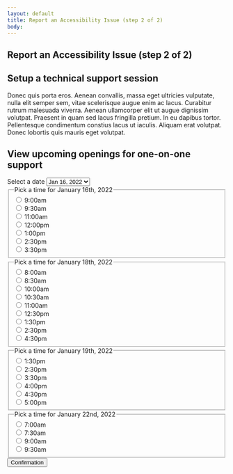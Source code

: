 ```yaml
---
layout: default
title: Report an Accessibility Issue (step 2 of 2)
body:
---
```


<main id="main-content">
  <div class="bg-base-lightest">
    <section class="grid-container usa-section">
      <div class="grid-row flex-justify-center">
        <div class="grid-col-12 tablet:grid-col-12 desktop:grid-col-12">
          <div class="
                bg-white
                padding-y-3 padding-x-5
                border border-base-lighter
              ">
            <h1 class="margin-bottom-0">Report an Accessibility Issue (step 2 of 2)</h1>
            <h2>Setup a technical support session</h2>
            <p>Donec quis porta eros. Aenean convallis, massa eget ultricies vulputate, nulla elit semper sem, vitae scelerisque augue enim ac lacus. Curabitur rutrum malesuada viverra. Aenean ullamcorper elit ut augue dignissim volutpat. Praesent in quam sed lacus fringilla pretium. In eu dapibus tortor. Pellentesque condimentum constius lacus ut iaculis. Aliquam erat volutpat. Donec lobortis quis mauris eget volutpat.</p>
            <h2 class="margin-top-5">View upcoming openings for one-on-one support</h2>
            <form id="dateForm" method="get" action="{{ '/confirmation' | url }}">
              <div id="tabbed-interface" class="height-mobile">
                <label class="usa-label margin-top-0" for="tabs">Select a date</label>
                <select class="usa-select" id="tabs">
                  <option disabled>Select a date</option>
                  <option value="Jan-16-2022">Jan 16, 2022</option>
                  <option value="Jan-18-2022">Jan 18, 2022</option>
                  <option value="Jan-19-2022">Jan 19, 2022</option>
                  <option value="Jan-22-2022">Jan 22, 2022</option>
                </select>
                <div id="Jan-16-2022" class="tab-content active">
                    <fieldset class="usa-fieldset flex">
                      <legend class="usa-legend">Pick a time for January 16th, 2022</legend>
                      <div class="usa-radio">
                        <input class="usa-radio__input usa-radio__input--tile" id="time-1" type="radio" name="day-1-time" value="9:00am"/>
                        <label class="usa-radio__label" for="time-1">9:00am</label>
                      </div>
                      <div class="usa-radio">
                        <input class="usa-radio__input usa-radio__input--tile" id="time-2" type="radio" name="day-1-time" value="9:30am" />
                        <label class="usa-radio__label" for="time-2">9:30am</label>
                      </div>
                      <div class="usa-radio">
                        <input class="usa-radio__input usa-radio__input--tile" id="time-3" type="radio" name="day-1-time" value="11:00am" />
                        <label class="usa-radio__label" for="time-3">11:00am</label>
                      </div>
                      <div class="usa-radio">
                        <input class="usa-radio__input usa-radio__input--tile" id="time-4" type="radio" name="day-1-time" value="12:00pm" />
                        <label class="usa-radio__label" for="time-4">12:00pm</label>
                      </div>
                      <div class="usa-radio">
                        <input class="usa-radio__input usa-radio__input--tile" id="time-5" type="radio" name="day-1-time" value="1:00pm" />
                        <label class="usa-radio__label" for="time-5">1:00pm</label>
                      </div>
                      <div class="usa-radio">
                        <input class="usa-radio__input usa-radio__input--tile" id="time-6" type="radio" name="day-1-time" value="2:30pm" />
                        <label class="usa-radio__label" for="time-6">2:30pm</label>
                      </div>
                      <div class="usa-radio">
                        <input class="usa-radio__input usa-radio__input--tile" id="time-7" type="radio" name="day-1-time" value="3:30pm" />
                        <label class="usa-radio__label" for="time-7">3:30pm</label>
                      </div>
                    </fieldset>
                </div>
                <div id="Jan-18-2022" class="tab-content">
                  <fieldset class="usa-fieldset flex">
                    <legend class="usa-legend">Pick a time for January 18th, 2022</legend>
                    <div class="usa-radio">
                      <input class="usa-radio__input usa-radio__input--tile" id="time-11" type="radio" name="day-2-time" value="8:00am" />
                      <label class="usa-radio__label" for="time-11">8:00am</label>
                    </div>
                    <div class="usa-radio">
                      <input class="usa-radio__input usa-radio__input--tile" id="time-12" type="radio" name="day-2-time" value="8:30am" />
                      <label class="usa-radio__label" for="time-12">8:30am</label>
                    </div>
                    <div class="usa-radio">
                      <input class="usa-radio__input usa-radio__input--tile" id="time-13" type="radio" name="day-2-time" value="10:00am" />
                      <label class="usa-radio__label" for="time-13">10:00am</label>
                    </div>
                    <div class="usa-radio">
                      <input class="usa-radio__input usa-radio__input--tile" id="time-14" type="radio" name="day-2-time" value="10:30am" />
                      <label class="usa-radio__label" for="time-14">10:30am</label>
                    </div>
                    <div class="usa-radio">
                      <input class="usa-radio__input usa-radio__input--tile" id="time-15" type="radio" name="day-2-time" value="11:00am" />
                      <label class="usa-radio__label" for="time-15">11:00am</label>
                    </div>
                    <div class="usa-radio">
                      <input class="usa-radio__input usa-radio__input--tile" id="time-16" type="radio" name="day-2-time" value="12:30pm" />
                      <label class="usa-radio__label" for="time-16">12:30pm</label>
                    </div>
                    <div class="usa-radio">
                      <input class="usa-radio__input usa-radio__input--tile" id="time-17" type="radio" name="day-2-time" value="1:30pm" />
                      <label class="usa-radio__label" for="time-17">1:30pm</label>
                    </div>
                    <div class="usa-radio">
                      <input class="usa-radio__input usa-radio__input--tile" id="time-18" type="radio" name="day-2-time" value="2:30pm" />
                      <label class="usa-radio__label" for="time-18">2:30pm</label>
                    </div>
                    <div class="usa-radio">
                      <input class="usa-radio__input usa-radio__input--tile" id="time-19" type="radio" name="day-2-time" value="4:30pm" />
                      <label class="usa-radio__label" for="time-19">4:30pm</label>
                    </div>
                  </fieldset>
                </div>
                <div id="Jan-19-2022" class="tab-content">
                  <fieldset class="usa-fieldset flex">
                    <legend class="usa-legend">Pick a time for January 19th, 2022</legend>
                    <div class="usa-radio">
                      <input class="usa-radio__input usa-radio__input--tile" id="time-20" type="radio" name="day-3-time" value="1:30pm" />
                      <label class="usa-radio__label" for="time-20">1:30pm</label>
                    </div>
                    <div class="usa-radio">
                      <input class="usa-radio__input usa-radio__input--tile" id="time-21" type="radio" name="day-3-time" value="2:30pm" />
                      <label class="usa-radio__label" for="time-21">2:30pm</label>
                    </div>
                    <div class="usa-radio">
                      <input class="usa-radio__input usa-radio__input--tile" id="time-22" type="radio" name="day-3-time" value="3:30pm" />
                      <label class="usa-radio__label" for="time-22">3:30pm</label>
                    </div>
                    <div class="usa-radio">
                      <input class="usa-radio__input usa-radio__input--tile" id="time-23" type="radio" name="day-3-time" value="4:00pm" />
                      <label class="usa-radio__label" for="time-23">4:00pm</label>
                    </div>
                    <div class="usa-radio">
                      <input class="usa-radio__input usa-radio__input--tile" id="time-24" type="radio" name="day-3-time" value="4:30pm" />
                      <label class="usa-radio__label" for="time-24">4:30pm</label>
                    </div>
                    <div class="usa-radio">
                      <input class="usa-radio__input usa-radio__input--tile" id="time-34" type="radio" name="day-3-time" value="5:00pm" />
                      <label class="usa-radio__label" for="time-34">5:00pm</label>
                    </div>
                  </fieldset>
                </div>
                <div id="Jan-22-2022" class="tab-content">
                  <fieldset class="usa-fieldset flex">
                    <legend class="usa-legend">Pick a time for January 22nd, 2022</legend>
                    <div class="usa-radio">
                      <input class="usa-radio__input usa-radio__input--tile" id="time-30" type="radio" name="day-4-time" value="7:00am" />
                      <label class="usa-radio__label" for="time-30">7:00am</label>
                    </div>
                    <div class="usa-radio">
                      <input class="usa-radio__input usa-radio__input--tile" id="time-31" type="radio" name="day-4-time" value="7:30am" />
                      <label class="usa-radio__label" for="time-31">7:30am</label>
                    </div>
                    <div class="usa-radio">
                      <input class="usa-radio__input usa-radio__input--tile" id="time-32" type="radio" name="day-4-time" value="9:00am" />
                      <label class="usa-radio__label" for="time-32">9:00am</label>
                    </div>
                    <div class="usa-radio">
                      <input class="usa-radio__input usa-radio__input--tile" id="time-33" type="radio" name="day-4-time" value="9:30am" />
                      <label class="usa-radio__label" for="time-33">9:30am</label>
                    </div>
                  </fieldset>
                </div>
              </div>
              <button class="usa-button margin-y-4" id="save-info">Confirmation</a>
            </form>
          </div>
        </div>
      </div>
    </section>

  </div>
</main>

<script type="application/javascript">
  
  // Create faux tabs with select dropdown
  const tabs = document.querySelector('#tabs');
  const tabContents = document.querySelectorAll('.tab-content');

  if (document.querySelector('#tabs')) {
    tabs.addEventListener('change', () => {
      tabContents.forEach(tabContent => {
        tabContent.classList.remove('active');
        tabContent.blur();
      });
      const selectedTab = document.querySelector(`#${tabs.value}`);
      selectedTab.classList.add('active');
    });
  }

  // Get all the radio buttons
  const buttons = document.querySelectorAll('input[type="radio"]');

  // Add a click event listener to each button
  buttons.forEach(button => {
    button.addEventListener('click', () => {
      const lastButtonClicked = button.value;
      localStorage.setItem("time", lastButtonClicked);
      // When a button is clicked, deselect all buttons in the other groups
      buttons.forEach(otherButton => {
        if (otherButton !== button && otherButton.name !== button.name) {
          otherButton.checked = false;
        }
      });
    });
  });

  // Submit form
  document.querySelector('#dateForm').addEventListener('keypress', function(e) {
    if(e.target.tagName != 'BUTTON') {
      e.preventDefault();
    }  
  });

  const submitButton = document.getElementById("save-info");
  submitButton.addEventListener("click", saveDate);

  function saveDate() {
    // Get the form data and format day to be human-readable
    const day = document.querySelector('#tabs').value;
    const date = new Date(day);
    const formattedDay = date.toLocaleDateString('en-US', { month: 'long', day: 'numeric', year: 'numeric' });

    // Save the form data to local storage
    localStorage.setItem("formattedDay", formattedDay);
  }
</script>
